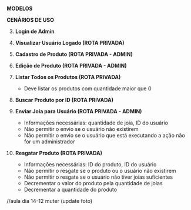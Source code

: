 **MODELOS**

<!-- Admin
- Name: string
- Email: string
- Password: string

Product
- Name: string
- Value: number
- Amount: number
- Description: string
- Photo: string

User
- Name: string
- Email: string
- Password: string
- jewelsAmount: number
- Products: Product[]
- FavoriteProducts: Product[]
- Photo: string -->

**CENÁRIOS DE USO**

<!-- 1. **Cadastro de Usuário**
   - Informações necessárias: nome, e-mail, senha, foto
   - Não permitir o cadastro se um usuário com o mesmo e-mail já existir
   - Criptografar a senha antes de armazenar no banco de dados -->

<!-- 2. **Login de Usuário**
   - Informações necessárias: e-mail e senha
   - Não gerar um token se não existir um usuário com o e-mail fornecido
   - Não gerar um token se a senha enviada não for compatível com a do banco de dados
   - Gerar um token e retornar se as credenciais estiverem corretas -->

3. **Login de Admin**

   <!-- - Informações necessárias: e-mail e senha
   - Não gerar um token se não existir um admin com o e-mail fornecido
   - Não gerar um token se a senha enviada não for compatível com a do banco de dados
   - Gerar um token e retornar se as credenciais estiverem corretas -->

4. **Visualizar Usuário Logado (ROTA PRIVADA)**

   <!-- - Retornar os dados do usuário logado -->

5. **Cadastro de Produto (ROTA PRIVADA - ADMIN)**

   <!-- - Informações necessárias: nome, valor, quantidade, descrição e foto
   - Não permitir o envio se o usuário que está executando a ação não for um administrador -->

6. **Edição de Produto (ROTA PRIVADA - ADMIN)**

   <!-- - Informações necessárias: nome, valor, quantidade, descrição e foto
   - Não permitir o envio se o usuário que está executando a ação não for um administrador -->

7. **Listar Todos os Produtos (ROTA PRIVADA)**

   - Deve listar os produtos com quantidade maior que 0

8. **Buscar Produto por ID (ROTA PRIVADA)**

   <!-- - Deve ser informado: id
   - Deve retornar o produto caso encontrado -->

9. **Enviar Joia para Usuário (ROTA PRIVADA - ADMIN)**

   - Informações necessárias: quantidade de joia, ID do usuário
   - Não permitir o envio se o usuário não existirem
   - Não permitir o envio se o usuário que está executando a ação não for um administrador

10. **Resgatar Produto (ROTA PRIVADA)**
    - Informações necessárias: ID do produto, ID do usuário
    - Não permitir o resgate se o produto ou o usuário não existirem
    - Não permitir o resgate se o usuário não tiver joias suficientes
    - Decrementar o valor do produto pela quantidade de joias
    - Decrementar a quantidade do produto

//aula dia 14-12 muter (update foto)
